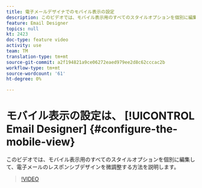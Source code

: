 ```yaml
---
title: 電子メールデザイナでのモバイル表示の設定
description: このビデオでは、モバイル表示用のすべてのスタイルオプションを個別に編集し、Adobe Campaign Standard(ACS)でレスポンシブデザインを微調整する方法を説明します。
feature: Email Designer
topics: null
kt: 2423
doc-type: feature video
activity: use
team: TM
translation-type: tm+mt
source-git-commit: a2f194821a9ce06272eaed979ee2d8c62cccac2b
workflow-type: tm+mt
source-wordcount: '61'
ht-degree: 0%

---
```



# モバイル表示の設定は、 [!UICONTROL Email Designer] {#configure-the-mobile-view}

このビデオでは、モバイル表示用のすべてのスタイルオプションを個別に編集して、電子メールのレスポンシブデザインを微調整する方法を説明します。

>[!VIDEO](https://video.tv.adobe.com/v/25919?quality=12)
